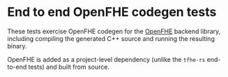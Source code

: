 # End to end OpenFHE codegen tests

These tests exercise OpenFHE codegen for the
[OpenFHE](https://github.com/openfheorg/openfhe-development) backend library,
including compiling the generated C++ source and running the resulting binary.

OpenFHE is added as a project-level dependency (unlike the `tfhe-rs` end-to-end
tests) and built from source.
